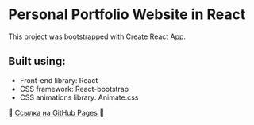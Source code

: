 # Personal Portfolio Website in React

This project was bootstrapped with Create React App.

## Built using:

- Front-end library: React
- CSS framework: React-bootstrap
- CSS animations library: Animate.css

🔗 [Ссылка на GitHub Pages](https://mari54.github.io/icreate/) 🔗
